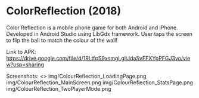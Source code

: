 # ColorReflection (2018)
Color Reflection is a mobile phone game for both Android and iPhone.
Developed in Android Studio using LibGdx framework.
User taps the screen to flip the ball to match the colour of the wall!

Link to APK: https://drive.google.com/file/d/1RLtfpS9xsmgLgIiJdaSvFFXYpPFGJ3vo/view?usp=sharing

Screenshots:
<>
img/ColourReflection_LoadingPage.png
img/ColourReflection_MainScreen.png
img/ColourReflection_StatsPage.png
img/ColourReflection_TwoPlayerMode.png


